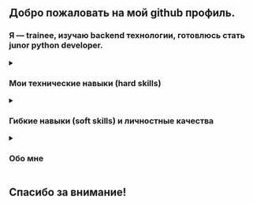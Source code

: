 [//]: # (----------HEADER----------)
## Добро пожаловать на мой github профиль.

### Я — trainee, изучаю backend технологии, готовлюсь стать junor python developer.
[//]: # (----------HEADER----------)



[//]: # (----------HARD SKILLS----------)
<details>
  <summary>
    <h3>
      Мои технические навыки (hard skills)
    </h3>
  </summary>
  
  ### 💻 Языки программирования
  | Название | Иконка |
  |:------------------:|:------------------:|
  | Python | <img src="https://github.com/devicons/devicon/blob/master/icons/python/python-original.svg" alt="python" width="40" height="40"/> |
  
  ### 📑 Библиотеки, фреймворки и технологии
  | Название | Иконка |
  |:------------------:|:------------------:|
  | Aiogram | <img src="img/aiogram_icon.png" alt="aiogram" width="40" height="40"/> |
  | Sqlite3 | <img src="https://github.com/devicons/devicon/blob/master/icons/sqlite/sqlite-original.svg" alt="sqlte3" width="40" height="40"/> |
  | Pyqt5 | <img src="https://github.com/devicons/devicon/blob/master/icons/qt/qt-original.svg" alt="pyqt5" width="40" height="40"/> |
  | Flask | <img src="https://github.com/devicons/devicon/blob/master/icons/flask/flask-original.svg" alt="flask" width="40" height="40"/> |
  | Bootstrap | <img src="https://github.com/devicons/devicon/blob/master/icons/bootstrap/bootstrap-original.svg" alt="bootstrap" width="40" height="40"/> |
  
  ### 🛠 Инструменты
  | Название | Иконка |
  |:------------------|:------------------:|
  | DB Browser| <img src="img/sqlitebrowser.svg" alt="db browser" width="40" height="40"/> |
  | Figma | <img src="https://github.com/devicons/devicon/blob/master/icons/figma/figma-original.svg" alt="figma" width="40" height="40"/> |
  | Trello | <img src="https://github.com/devicons/devicon/blob/master/icons/trello/trello-plain.svg" alt="trello" width="40" height="40"/> |
  
 </details>
 
[//]: # (----------HARD SKILLS----------)



[//]: # (----------SOFT SKILLS----------)
<details>
  <summary>
    <h3>
      Гибкие навыки (soft skills) и личностные качества
    </h3>
  </summary>

  ...
 </details>
 
[//]: # (----------SOFT SKILLS----------)



[//]: # (----------ABOUT ME----------)
<details>
  <summary>
    <h3>
      Обо мне
    </h3>
  </summary>

  ...
</details>

[//]: # (----------ABOUT ME----------)



[//]: # (----------END----------)

## Спасибо за внимание!

[//]: # (----------END----------)
